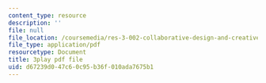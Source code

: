 ```yaml
---
content_type: resource
description: ''
file: null
file_location: /coursemedia/res-3-002-collaborative-design-and-creative-expression-with-arduino-microcontrollers-january-iap-2017/d67239d047c60c95b36f010ada7675b1_fppdTndwipg.pdf
file_type: application/pdf
resourcetype: Document
title: 3play pdf file
uid: d67239d0-47c6-0c95-b36f-010ada7675b1
---
```


